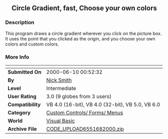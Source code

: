 ﻿<div align="center">

## Circle Gradient, fast, Choose your own colors


</div>

### Description

This program draws a circle gradient wherever you click on the picture box. It uses the point that you clicked as the origin, and you choose your own colors and custom colors.
 
### More Info
 


<span>             |<span>
---                |---
**Submitted On**   |2000-06-10 00:52:32
**By**             |[Nick Smith](https://github.com/Planet-Source-Code/PSCIndex/blob/master/ByAuthor/nick-smith.md)
**Level**          |Intermediate
**User Rating**    |3.0 (9 globes from 3 users)
**Compatibility**  |VB 4\.0 \(16\-bit\), VB 4\.0 \(32\-bit\), VB 5\.0, VB 6\.0
**Category**       |[Custom Controls/ Forms/  Menus](https://github.com/Planet-Source-Code/PSCIndex/blob/master/ByCategory/custom-controls-forms-menus__1-4.md)
**World**          |[Visual Basic](https://github.com/Planet-Source-Code/PSCIndex/blob/master/ByWorld/visual-basic.md)
**Archive File**   |[CODE\_UPLOAD6551682000\.zip](https://github.com/Planet-Source-Code/nick-smith-circle-gradient-fast-choose-your-own-colors__1-8743/archive/master.zip)








